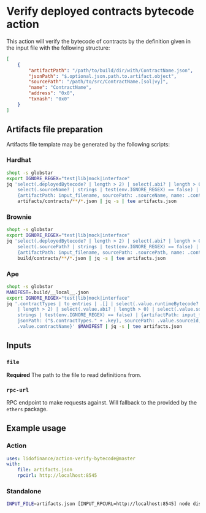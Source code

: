 # Verify deployed contracts bytecode action

This action will verify the bytecode of contracts by the definition given in the input file
with the following structure:

```json
[
    {
        "artifactPath": "/path/to/build/dir/with/ContractName.json",
        "jsonPath": "$.optional.json.path.to.artifact.object",
        "sourcePath": "/path/to/src/ContractName.[sol|vy]",
        "name": "ContractName",
        "address": "0x0",
        "txHash": "0x0"
    }
]
```

## Artifacts file preparation

Artifacts file template may be generated by the following scripts:

### Hardhat

```bash
shopt -s globstar
export IGNORE_REGEX="test|lib|mock|interface"
jq 'select(.deployedBytecode? | length > 2) | select(.abi? | length > 0) |
    select(.sourceName? | strings | test(env.IGNORE_REGEX) == false) |
    {artifactPath: input_filename, sourcePath: .sourceName, name: .contractName}' \
    artifacts/contracts/**/*.json | jq -s | tee artifacts.json
```

### Brownie

```bash
shopt -s globstar
export IGNORE_REGEX="test|lib|mock|interface"
jq 'select(.deployedBytecode? | length > 2) | select(.abi? | length > 0) |
    select(.sourcePath? | strings | test(env.IGNORE_REGEX) == false) |
    {artifactPath: input_filename, sourcePath: .sourcePath, name: .contractName}' \
    build/contracts/**/*.json | jq -s | tee artifacts.json
```

### Ape

```bash
shopt -s globstar
MANIFEST=.build/__local__.json
export IGNORE_REGEX="test|lib|mock|interface"
jq '.contractTypes | to_entries | .[] | select(.value.runtimeBytecode?.bytecode
    | length > 2) | select(.value.abi? | length > 0) | select(.value.sourceId? |
    strings | test(env.IGNORE_REGEX) == false) | {artifactPath: input_filename,
    jsonPath: ("$.contractTypes." + .key), sourcePath: .value.sourceId, name:
    .value.contractName}' $MANIFEST | jq -s | tee artifacts.json
```

## Inputs

### `file`

**Required** The path to the file to read definitions from.

### `rpc-url`

RPC endpoint to make requests against. Will fallback to the
provided by the `ethers` package.

## Example usage

### Action

```yaml
uses: lidofinance/action-verify-bytecode@master
with:
    file: artifacts.json
    rpcUrl: http://localhost:8545
```

### Standalone

```bash
INPUT_FILE=artifacts.json [INPUT_RPCURL=http://localhost:8545] node dist/index.js
```
